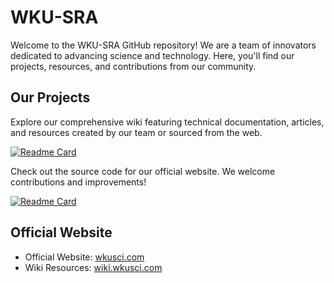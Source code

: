 <!--
**Here are some ideas to get you started:**

🙋‍♀️ A short introduction - what is your organization all about?
🌈 Contribution guidelines - how can the community get involved?
👩‍💻 Useful resources - where can the community find your docs? Is there anything else the community should know?
🍿 Fun facts - what does your team eat for breakfast?
🧙 Remember, you can do mighty things with the power of [Markdown](https://docs.github.com/github/writing-on-github/getting-started-with-writing-and-formatting-on-github/basic-writing-and-formatting-syntax)
-->

# WKU-SRA

Welcome to the WKU-SRA GitHub repository! We are a team of innovators dedicated to advancing science and technology. Here, you'll find our projects, resources, and contributions from our community.

## Our Projects

Explore our comprehensive wiki featuring technical documentation, articles, and resources created by our team or sourced from the web.

[![Readme Card](https://github-readme-stats.vercel.app/api/pin/?username=WKU-SRA&repo=WKU-WIKI)](https://github.com/WKU-SRA/WKU-WIKI)   


Check out the source code for our official website. We welcome contributions and improvements!

[![Readme Card](https://github-readme-stats.vercel.app/api/pin/?username=WKU-SRA&repo=WKU-SRA-Website)](https://github.com/WKU-SRA/WKU-SRA-Website)


##  Official Website

- Official Website: [wkusci.com](https://www.wkusci.com)
- Wiki Resources: [wiki.wkusci.com](https://wik.wkusci.com)

